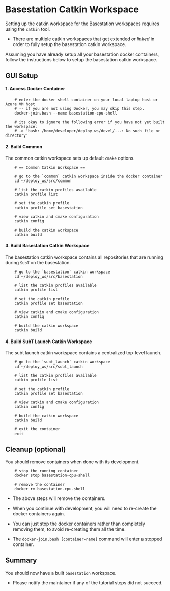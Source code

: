 # Basestation Catkin Workspace

Setting up the catkin workspace for the Basestation workspaces requires using the `catkin` tool.

- There are multiple catkin workspaces that get extended *or linked* in order to fully setup the basestation catkin workspace.

Assuming you have already setup all your basestation docker containers, follow the instructions below to setup the basestation catkin workspace.

## GUI Setup

#### 1. Access Docker Container

        # enter the docker shell container on your local laptop host or Azure VM host
        # -- if you are not using Docker, you may skip this step.
        docker-join.bash --name basestation-cpu-shell

        # its okay to ignore the following error if you have not yet built the workspace:
        # -> 'bash: /home/developer/deploy_ws/devel/...: No such file or directory'

#### 2. Build Common

The common catkin workspace sets up default `cmake` options.

        # == Common Catkin Workspace ==

        # go to the `common` catkin workspace inside the docker container
        cd ~/deploy_ws/src/common

        # list the catkin profiles available
        catkin profile list

        # set the catkin profile
        catkin profile set basestation

        # view catkin and cmake configuration
        catkin config

        # build the catkin workspace
        catkin build

#### 3. Build Basestation Catkin Workspace

The basestation catkin workspace contains all repositories that are running during `SubT` on the basestation.

        # go to the `basestation` catkin workspace
        cd ~/deploy_ws/src/basestation

        # list the catkin profiles available
        catkin profile list

        # set the catkin profile
        catkin profile set basestation

        # view catkin and cmake configuration
        catkin config

        # build the catkin workspace
        catkin build

#### 4. Build SubT Launch Catkin Workspace

The subt launch catkin workspace contains a centralized top-level launch.

        # go to the `subt_launch` catkin workspace
        cd ~/deploy_ws/src/subt_launch

        # list the catkin profiles available
        catkin profile list

        # set the catkin profile
        catkin profile set basestation

        # view catkin and cmake configuration
        catkin config

        # build the catkin workspace
        catkin build

        # exit the container
        exit

## Cleanup (optional)

You should remove containers when done with its development.

        # stop the running container
        docker stop basestation-cpu-shell

        # remove the container
        docker rm basestation-cpu-shell

- The above steps will remove the containers.

- When you continue with development, you will need to re-create the docker containers again.

- You can just stop the docker containers rather than completely removing them, to avoid re-creating them all the time.

- The `docker-join.bash [container-name]` command will enter a stopped container.

## Summary

You should now have a built `basestation` workspace.

- Please notify the maintainer if any of the tutorial steps did not succeed.

